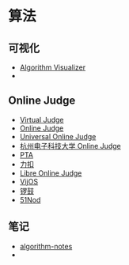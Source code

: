 # 算法

## 可视化

- [ Algorithm Visualizer](https://algorithm-visualizer.org/)
- 

## Online Judge

- [Virtual Judge](https://vjudge.net/)
- [Online Judge](https://onlinejudge.org/)
- [Universal Online Judge](https://uoj.ac/)
- [杭州电子科技大学 Online Judge](https://acm.hdu.edu.cn/)
- [PTA](https://pintia.cn/)
- [力扣](https://leetcode.cn/)
- [Libre Online Judge](https://loj.ac/)
- [VijOS](https://vijos.org/)
- [锣鼓](https://www.luogu.com.cn/)
- [51Nod](https://www.51nod.com/)

## 笔记

- [algorithm-notes](https://mnunknown.gitbook.io/algorithm-notes)
- 